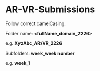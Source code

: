 # AR-VR-Submissions

Follow correct camelCasing.

Folder name: **<fullName_domain_2226>**

e.g. **XyzAbc_AR/VR_2226**

Subfolders: **week_week number**

e.g. **week_1** 
